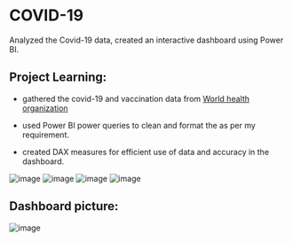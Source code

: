 
# COVID-19

Analyzed the Covid-19 data, created an interactive dashboard using Power BI.

## Project Learning:

- gathered the covid-19 and vaccination data from [World health organization](https://covid19.who.int/data)

- used Power BI power queries to clean and format the as per my requirement.

- created DAX measures for efficient use of data and accuracy in the dashboard.

![image](https://github.com/nmrata0612/covid_19_insights/assets/143874811/5790ed8c-a11f-45d9-80a6-04d4115403c6)
![image](https://github.com/nmrata0612/covid_19_insights/assets/143874811/afdda641-b77f-4263-b097-d7a10384893d)
![image](https://github.com/nmrata0612/covid_19_insights/assets/143874811/b0d305e5-d029-4bdf-a596-5158ebda08fe)
![image](https://github.com/nmrata0612/covid_19_insights/assets/143874811/4802c11a-bd53-44bf-b394-d698ba32a60a)

## Dashboard picture:
![image](https://github.com/nmrata0612/covid_19_insights/assets/143874811/5d47f9fd-b5fd-4e02-98f4-bad634a4d40b)

